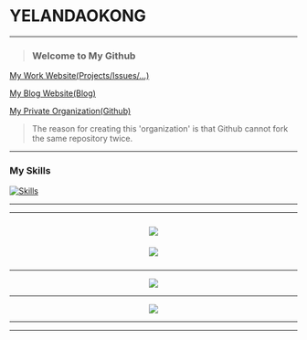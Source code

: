 # YELANDAOKONG
---

<!--<div align="center">-->

  > ### Welcome to My Github

  [My Work Website(Projects/Issues/...)](https://page.dkos.xyz/)

  [My Blog Website(Blog)](https://blog.yknw.xyz/)

  [My Private Organization(Github)](https://github.com/YELANDAOKONG-ORGANIZATION/)

  > The reason for creating this 'organization' is that Github cannot fork the same repository twice.

  <!--https://gitee.com/YELANDAOKONG/-->
  
<!--</div>-->

---

### My Skills

[![Skills](https://skillicons.dev/icons?i=cs,java,kotlin,nodejs,python,rust,cpp,js,ts,html,css,bootstrap,git,docker,linux,windows,vim,kubernetes,blender,godot,fastapi,flask,md,mysql,dotnet)](https://skillicons.dev)

<!--
> ### Main Programming Language Skills
> [![Skills](https://skillicons.dev/icons?i=cs,java,python,rust)](https://skillicons.dev)
-->

---

<!-- ![Snake](https://raw.githubusercontent.com/YELANDAOKONG/YELANDAOKONG/main/assets/github-contribution-grid-snake.svg) -->

---

<!-- <div align="center">
  <div style="display: flex; flex-wrap: wrap; justify-content: center;">
    <img src="https://github-readme-stats.vercel.app/api?username=YELANDAOKONG" style="width: 45%; margin: 10px;"/>
    <img src="https://github-readme-stats.vercel.app/api/top-langs/?username=YELANDAOKONG" style="width: 45%; margin: 10px;"/>
  </div>
</div>-->

<div align="center">
  <img src="https://github-readme-stats.vercel.app/api?username=YELANDAOKONG&show_icons=true" style="margin: 10px;"/>
</div>

<!--
<div align="center">
  <img align="center" src="https://github-readme-stats.vercel.app/api?username=YELANDAOKONG&count_private=true&show_icons=true" style="margin: 10px;"/>
</div>
-->

<div align="center">
  <img align="center" src="https://github-readme-stats.vercel.app/api/top-langs/?username=YELANDAOKONG" style="margin: 10px;"/>
</div>


---

<div align="center">
  <img src="https://github-readme-activity-graph.vercel.app/graph?username=YELANDAOKONG&theme=react-dark&bg_color=20232a&hide_border=true" />
</div>

---

<div align="center">
  <img src="http://github-readme-streak-stats.herokuapp.com?user=YELANDAOKONG&border_radius=8&date_format=%5BY.%5Dn.j" />
</div>

---

<div align="center">
  <!-- <img src="https://metrics.lecoq.io/YELANDAOKONG?template=classic&config.timezone=Asia%2FShanghai" /> -->
  <!-- <img src="https://metrics.lecoq.io/YELANDAOKONG?template=classic&calendar=1&lines=1&languages=1&isocalendar=1&base=header%2C%20activity%2C%20community%2C%20repositories%2C%20metadata&base.indepth=false&base.hireable=false&base.skip=false&isocalendar=false&isocalendar.duration=full-year&languages=false&languages.limit=12&languages.threshold=0%25&languages.other=false&languages.colors=github&languages.sections=most-used&languages.indepth=false&languages.analysis.timeout=15&languages.analysis.timeout.repositories=7.5&languages.categories=markup%2C%20programming&languages.recent.categories=markup%2C%20programming&languages.recent.load=300&languages.recent.days=14&lines=false&lines.sections=base&lines.repositories.limit=4&lines.history.limit=1&calendar=false&calendar.limit=1&config.timezone=Asia%2FHong_Kong" />  -->
</div>

---
